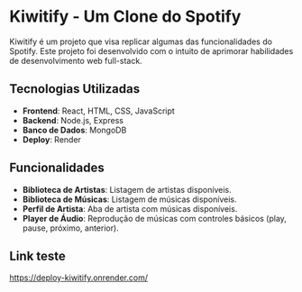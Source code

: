 # Kiwitify - Um Clone do Spotify

Kiwitify é um projeto que visa replicar algumas das funcionalidades do Spotify. Este projeto foi desenvolvido com o intuito de aprimorar habilidades de desenvolvimento web full-stack.

## Tecnologias Utilizadas

- **Frontend**: React, HTML, CSS, JavaScript
- **Backend**: Node.js, Express
- **Banco de Dados**: MongoDB
- **Deploy**: Render

## Funcionalidades

- **Biblioteca de Artistas**: Listagem de artistas disponíveis.
- **Biblioteca de Músicas**: Listagem de músicas disponíveis.
- **Perfil de Artista**: Aba de artista com músicas disponíveis.
- **Player de Áudio**: Reprodução de músicas com controles básicos (play, pause, próximo, anterior).

## Link teste
https://deploy-kiwitify.onrender.com/
